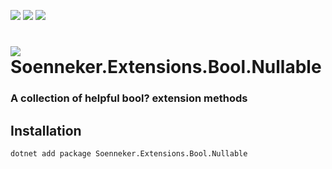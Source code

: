 [![](https://img.shields.io/nuget/v/soenneker.extensions.bool.nullable.svg?style=for-the-badge)](https://www.nuget.org/packages/soenneker.extensions.bool.nullable/)
[![](https://img.shields.io/github/actions/workflow/status/soenneker/soenneker.extensions.bool.nullable/publish-package.yml?style=for-the-badge)](https://github.com/soenneker/soenneker.extensions.bool.nullable/actions/workflows/publish-package.yml)
[![](https://img.shields.io/nuget/dt/soenneker.extensions.bool.nullable.svg?style=for-the-badge)](https://www.nuget.org/packages/soenneker.extensions.bool.nullable/)

# ![](https://user-images.githubusercontent.com/4441470/224455560-91ed3ee7-f510-4041-a8d2-3fc093025112.png) Soenneker.Extensions.Bool.Nullable
### A collection of helpful bool? extension methods

## Installation

```
dotnet add package Soenneker.Extensions.Bool.Nullable
```

